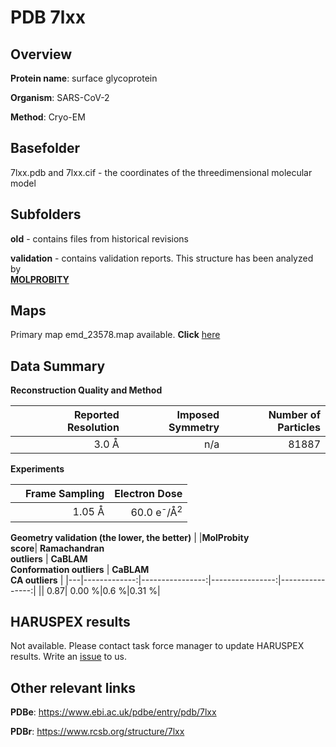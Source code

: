 # PDB 7lxx

## Overview

**Protein name**: surface glycoprotein

**Organism**: SARS-CoV-2

**Method**: Cryo-EM



## Basefolder

7lxx.pdb and 7lxx.cif - the coordinates of the threedimensional molecular model

## Subfolders



**old** - contains files from historical revisions

**validation** - contains validation reports. This structure has been analyzed by <br>  [**MOLPROBITY**](https://github.com/thorn-lab/coronavirus_structural_task_force/tree/master/pdb/surface_glycoprotein/SARS-CoV-2/7lxx/validation/molprobity)    



## Maps

Primary map emd_23578.map available. **Click** [here](http://ftp.wwpdb.org/pub/emdb/structures/EMD-23578/map/) 

## Data Summary
**Reconstruction Quality and Method**

|   | Reported Resolution | Imposed Symmetry | Number of Particles |
|---|-------------:|----------------:|--------------:|
|   |3.0 Å|n/a|81887|

**Experiments**

|   | Frame Sampling | Electron Dose |
|---|-------------:|----------------:|
|   |1.05 Å|60.0 e<sup>-</sup>/Å<sup>2</sup>|

**Geometry validation (the lower, the better)**
|   |**MolProbity<br>score**| **Ramachandran<br>outliers** | **CaBLAM<br>Conformation outliers** | **CaBLAM<br>CA outliers** |
|---|-------------:|----------------:|----------------:|----------------:|
||  0.87|  0.00 %|0.6 %|0.31 %|

## HARUSPEX results

Not available. Please contact task force manager to update HARUSPEX results. Write an [issue](https://github.com/thorn-lab/coronavirus_structural_task_force/issues) to us.

## Other relevant links 
**PDBe**:  https://www.ebi.ac.uk/pdbe/entry/pdb/7lxx
 
**PDBr**: https://www.rcsb.org/structure/7lxx 
